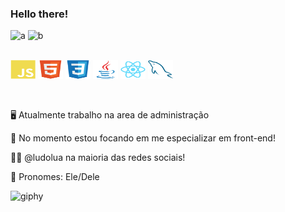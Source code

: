 
### Hello there!



 <p align="inline">
    <img width="42%" src="https://github-readme-stats.vercel.app/api?username=ludolua&theme=tokyonight" alt="a" />
    <img width="50%" src="https://github-readme-stats.vercel.app/api/top-langs/?username=ludolua&layout=compact&theme=tokyonight" alt="b" />
</p>
<div style="display: inline_block"><br>
    <img align="center" alt="Js" height="30" width="40" src="https://raw.githubusercontent.com/devicons/devicon/master/icons/javascript/javascript-plain.svg">
    <img align="center" alt="HTML" height="30" width="40" src="https://raw.githubusercontent.com/devicons/devicon/master/icons/html5/html5-original.svg">
    <img align="center" alt="CSS" height="30" width="40" src="https://raw.githubusercontent.com/devicons/devicon/master/icons/css3/css3-original.svg">
    <img align="center" alt="JAVA" height="30" width="40" src="https://raw.githubusercontent.com/devicons/devicon/master/icons/java/java-original.svg">
    <img align="center" alt="REACT" height="30" width="40" src="https://raw.githubusercontent.com/devicons/devicon/master/icons/react/react-original.svg">
    <img align="center" alt="MYSQL" height="30" width="40" src="https://raw.githubusercontent.com/devicons/devicon/master/icons/mysql/mysql-original.svg">
</div>	

<br>
<br>
  <p>🖥 Atualmente trabalho na area de administração
  <p>🌱 No momento estou focando em me especializar em front-end!</p>
  <p>🙋‍♂️ @ludolua na maioria das redes sociais!</p>
  <p>🧑 Pronomes: Ele/Dele</p>	

![giphy](https://user-images.githubusercontent.com/87837854/166164046-1238b8f9-e59c-4096-83b5-c777ec7cf562.gif)
